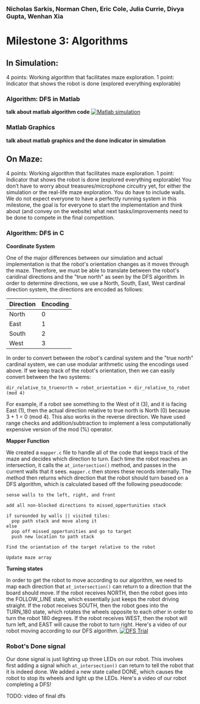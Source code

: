 ### Nicholas Sarkis, Norman Chen, Eric Cole, Julia Currie, Divya Gupta, Wenhan Xia
# Milestone 3: Algorithms

## In Simulation:
4 points: Working algorithm that facilitates maze exploration.
1 point: Indicator that shows the robot is done (explored everything explorable)

### Algorithm: DFS in Matlab
**talk about matlab algorithm code**
[![Matlab simulation](https://img.youtube.com/vi/BW15qMcbeaY/0.jpg)](https://youtu.be/BW15qMcbeaY)

### Matlab Graphics
**talk about matlab graphics and the done indicator in simulation**

## On Maze:
4 points: Working algorithm that facilitates maze exploration.
1 point: Indicator that shows the robot is done (explored everything explorable)
You don’t have to worry about treasures/microphone circuitry yet, for either the simulation or the real-life maze exploration. You do have to include walls. We do not expect everyone to have a perfectly running system in this milestone, the goal is for everyone to start the implementation and think about (and convey on the website) what next tasks/improvements need to be done to compete in the final competition.

### Algorithm: DFS in C

**Coordinate System**

One of the major differences between our simulation and actual implementation is that the robot's orientation changes as it moves through the maze. Therefore, we must be able to translate between the robot's caridinal directions and the "true north" as seen by the DFS algorithm. In order to determine directions, we use a North, South, East, West cardinal direction system, the directions are encoded as follows:

| Direction | Encoding |
| --------- | -------- |
| North     | 0        |
| East      | 1        |
| South     | 2        |
| West      | 3        |

In order to convert between the robot's cardinal system and the "true north" cardinal system, we can use modular arithmetic using the encodings used above. If we keep track of the robot's orientation, then we can easily convert between the two systems:

```
dir_relative_to_truenorth = robot_orientation + dir_relative_to_robot (mod 4)
```

For example, if a robot see something to the West of it (3), and it is facing East (1), then the actual direction relative to true north is North (0) because 3 + 1 = 0 (mod 4). This also works in the reverse direction. We have used range checks and addition/subtraction to implement a less computationally expensive version of the mod (%) operator.

**Mapper Function**

We created a `mapper.c` file to handle all of the code that keeps track of the maze and decides which direction to turn. Each time the robot reaches an intersection, it calls the `at_intersection()` method, and passes in the current walls that it sees. `mapper.c` then stores these records internally. The method then returns which direction that the robot should turn based on a DFS algorithm, which is calculated based off the following pseudocode:

```
sense walls to the left, right, and front

add all non-blocked directions to missed_oppertunities stack

if surounded by walls || visited tiles:
  pop path stack and move along it
else
  pop off missed_oppertunities and go to target
  push new location to path stack

Find the orientation of the target relative to the robot

Update maze array
```

**Turning states**

In order to get the robot to move according to our algorithm, we need to map each direction that `at_intersection()` can return to a direction that the board should move. If the robot receives NORTH, then the robot goes into the FOLLOW_LINE state, which essentially just keeps the robot driving straight. If the robot receives SOUTH, then the robot goes into the TURN_180 state, which rotates the wheels opposite to each other in order to turn the robot 180 degrees. If the robot receives WEST, then the robot will turn left, and EAST will cause the robot to turn right. Here's a video of our robot moving according to our DFS algorithm.
[![DFS Trial](https://img.youtube.com/vi/KyGrfLteqN8/0.jpg)](https://youtu.be/KyGrfLteqN8)
### Robot's Done signal
Our done signal is just lighting up three LEDs on our robot. This involves first adding a signal which `at_intersection()` can return to tell the robot that it is indeed done. We added a new state called DONE, which causes the robot to stop its wheels and light up the LEDs. Here's a video of our robot completing a DFS!

TODO: video of final dfs
